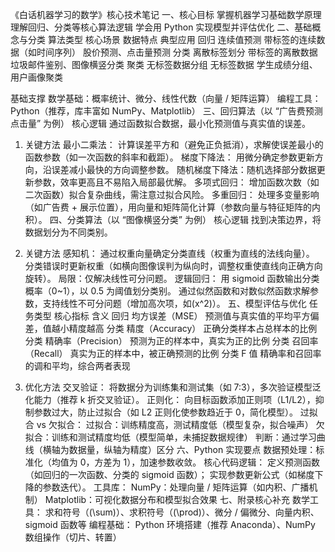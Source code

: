 《白话机器学习的数学》核心技术笔记
一、核心目标
掌握机器学习基础数学原理
理解回归、分类等核心算法逻辑
学会用 Python 实现模型并评估优化
二、基础概念与分类
算法类型
核心场景
数据特点
典型应用
回归
连续值预测
带标签的连续数据（如时间序列）
股价预测、点击量预测
分类
离散标签划分
带标签的离散数据
垃圾邮件鉴别、图像横竖分类
聚类
无标签数据分组
无标签数据
学生成绩分组、用户画像聚类

基础支撑
数学基础：概率统计、微分、线性代数（向量 / 矩阵运算）
编程工具：Python（推荐，库丰富如 NumPy、Matplotlib）
三、回归算法（以 “广告费预测点击量” 为例）
核心逻辑
通过函数拟合数据，最小化预测值与真实值的误差。
1. 关键方法
最小二乘法：
计算误差平方和（避免正负抵消），求解使误差最小的函数参数（如一次函数的斜率和截距）。
梯度下降法：
用微分确定参数更新方向，沿误差减小最快的方向调整参数。
随机梯度下降法：随机选择部分数据更新参数，效率更高且不易陷入局部最优解。
多项式回归：
增加函数次数（如二次函数）拟合复杂曲线，需注意过拟合风险。
多重回归：
处理多变量影响（如广告费 + 展示位置），用向量和矩阵简化计算（参数向量与特征矩阵的内积）。
四、分类算法（以 “图像横竖分类” 为例）
核心逻辑
找到决策边界，将数据划分为不同类别。
1. 关键方法
感知机：
通过权重向量确定分类直线（权重为直线的法线向量）。
分类错误时更新权重（如横向图像误判为纵向时，调整权重使直线向正确方向旋转）。
局限：仅解决线性可分问题。
逻辑回归：
用 sigmoid 函数输出分类概率（0~1），以 0.5 为阈值划分类别。
通过似然函数和对数似然函数求解参数，支持线性不可分问题（增加高次项，如\(x^2\)）。
五、模型评估与优化
任务类型
核心指标
含义
回归
均方误差（MSE）
预测值与真实值的平均平方偏差，值越小精度越高
分类
精度（Accuracy）
正确分类样本占总样本的比例
分类
精确率（Precision）
预测为正的样本中，真实为正的比例
分类
召回率（Recall）
真实为正的样本中，被正确预测的比例
分类
F 值
精确率和召回率的调和平均，综合两者表现

2. 优化方法
交叉验证：
将数据分为训练集和测试集（如 7:3），多次验证模型泛化能力（推荐 k 折交叉验证）。
正则化：
向目标函数添加正则项（L1/L2），抑制参数过大，防止过拟合（如 L2 正则化使参数趋近于 0，简化模型）。
过拟合 vs 欠拟合：
过拟合：训练精度高，测试精度低（模型复杂，拟合噪声）
欠拟合：训练和测试精度均低（模型简单，未捕捉数据规律）
判断：通过学习曲线（横轴为数据量，纵轴为精度）区分
六、Python 实现要点
数据预处理：标准化（均值为 0，方差为 1），加速参数收敛。
核心代码逻辑：
定义预测函数（如回归的一次函数、分类的 sigmoid 函数）；
实现参数更新公式（如梯度下降的参数迭代）。
工具库：
NumPy：处理向量 / 矩阵运算（如内积、广播机制）
Matplotlib：可视化数据分布和模型拟合效果
七、附录核心补充
数学工具：
求和符号（\(\sum\)）、求积符号（\(\prod\)）、微分 / 偏微分、向量内积、sigmoid 函数等
编程基础：
Python 环境搭建（推荐 Anaconda）、NumPy 数组操作（切片、转置）
